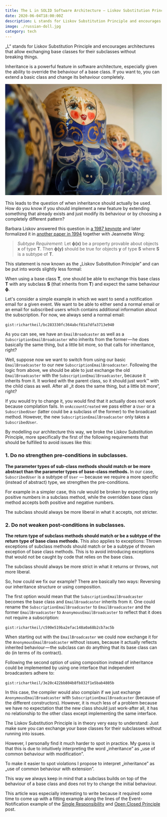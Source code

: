 ```yaml
---
title: The L in SOLID Software Architecture — Liskov Substitution Principle
date: 2020-06-04T18:00:00Z
description: L stands for Liskov Substitution Principle and encourages architectures that allow exchanging base classes for their subclasses without breaking things.
image: ./russian-doll.jpg
category: tech
---
```


„L“ stands for Liskov Substitution Principle and encourages architectures that allow exchanging base classes for their subclasses without breaking things.

Inheritance is a powerful feature in software architecture, especially given the ability to override the behaviour of a base class. If you want to, you can extend a basic class and change its behaviour completely.

![Inheritance is kind of like a Russian doll (Photo by Iza Gawrych)](./russian-doll.jpg)

This leads to the question of when inheritance should actually be used. How do you know if you should implement a new feature by extending something that already exists and just modify its behaviour or by choosing a completely different pattern?

Barbara Liskov answered this question in [a 1987 keynote](https://dl.acm.org/doi/10.1145/62139.62141) and later formalized it in [another paper in 1994](https://dl.acm.org/doi/10.1145/197320.197383) together with Jeannette Wing:

> *Subtype Requirement*: Let **ϕ(x)** be a property provable about objects **x** of type **T**. Then **ϕ(y)** should be true for objects **y** of type **S** where **S** is a subtype of **T**.

This statement is now known as the „Liskov Substitution Principle” and can be put into words slightly less formal:

When using a base class **T**, one should be able to exchange this base class **T** with any subclass **S** (that inherits from **T**) and expect the same behaviour **ϕ**.

Let's consider a simple example in which we want to send a notification email for a given event. We want to be able to either send a normal email or an email for subscribed users which contains additional information about the subscription. For now, we always send a normal email:

`gist:richartkeil/bc283330fc364abcf81a7dfa3713e940`

As you can see, we have an `EmailBroadcaster` as well as a `SubscriptionEmailBroadcaster` who inherits from the former — he does basically the same thing, but a little bit more, so that calls for inheritance, right?

Well, suppose now we want to switch from using our basic `EmailBroadcaster` to our new `SubscriptionEmailBroadcaster`. Following the logic from above, we should be able to just exchange the old `EmailBroadcaster` with the `SubscriptionEmailBroadcaster`, because it inherits from it. It worked with the parent class, so it should just work™ with the child class as well. After all „it does the same thing, but a little bit more”, right?

If you would try to change it, you would find that it actually does not work because compilation fails. In `onAccountCreated` we pass either a `User` or a `SubscribedUser` (latter could be a subclass of the former) to the broadcast method. However, the new `SubscriptionEmailBroadcaster` only takes a `SubscribedUser`.

By modelling our architecture this way, we broke the Liskov Substitution Principle, more specifically the first of the following requirements that should be fulfilled to avoid issues like this:

### 1. Do no strengthen pre-conditions in subclasses.

**The parameter types of sub-class methods should match or be more abstract than the parameter types of base-class methods.** In our case, `SubscribedUser` is a subtype of `User` — because we require a more specific (instead of abstract) type, we strengthen the pre-conditions.

For example in a simpler case, this rule would be broken by expecting only positive numbers in a subclass method, while the overridden base class method accepts both positive and negative numbers.

The subclass should always be more liberal in what it accepts, not stricter.

### 2. Do not weaken post-conditions in subclasses.

**The return type of subclass methods should match or be a subtype of the return type of base class methods.** This also applies to exceptions: Thrown exceptions of subclass methods should match or be a subtype of thrown exception of base class methods. This is to avoid introducing exceptions that would not be caught by code that relies on the base class.

The subclass should always be more strict in what it returns or throws, not more liberal.

So, how could we fix our example? There are basically two ways: Reversing our inheritance structure or using composition.

The first option would mean that the `SubscriptionEmailBroadcaster` becomes the base class and `EmailBroadcaster` inherits from it. One could rename the `SubscriptionEmailBroadcaster` to `EmailBroadcaster` and the former `EmailBroadcaster` to `AnonymousEmailBroadcaster` to reflect that it does not require a subscription:

`gist:richartkeil/c590e519ba2efac148a0a68b2cb7ac5b`

When starting out with the `EmailBroadcaster` we could now exchange it for the `AnonymousEmailBroadcaster` without issues, because it actually reflects inherited behaviour — the subclass can do anything that its base class can do (in terms of its contract).

Following the second option of using composition instead of inheritance could be implemented by using one interface that independent broadcasters adhere to:

`gist:richartkeil/3e20c422bb804b8fb832f1e5bab4805b`

In this case, the compiler would also complain if we just exchange `AnonymousEmailBroadcaster` with `SubscriptionEmailBroadcaster` (because of the different constructors). However, it is much less of a problem because we have no expectation that the new class should just work-after all, it has no relationship to the other class except implementing the same interface.

The Liskov Substitution Principle is in theory very easy to understand: Just make sure you can exchange your base classes for their subclasses without running into issues.

However, I personally find it much harder to spot in practice. My guess is that this is due to intuitively interpreting the word „inheritance” as „use of common behaviour with modification”.

To make it easier to spot violations I propose to interpret „inheritance” as „use of common behaviour with extension”.

This way we always keep in mind that a subclass builds on top of the behaviour of a base class and does not try to change the initial behaviour.

This article was especially interesting to write because it required some time to come up with a fitting example along the lines of the Event-Notification example of the [Single Responsibility](/the-s-in-solid) and [Open Closed Principle](/the-o-in-solid) post.
